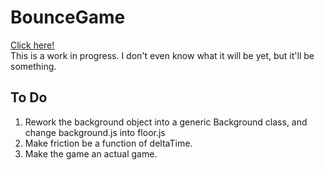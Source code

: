 # BounceGame
[Click here!](https://phinziegler.github.io/BounceGame/)<br>
This is a work in progress.
I don't even know what it will be yet, but it'll be something.

## To Do
1. Rework the background object into a generic Background class, and change background.js into floor.js
2. Make friction be a function of deltaTime.
3. Make the game an actual game.